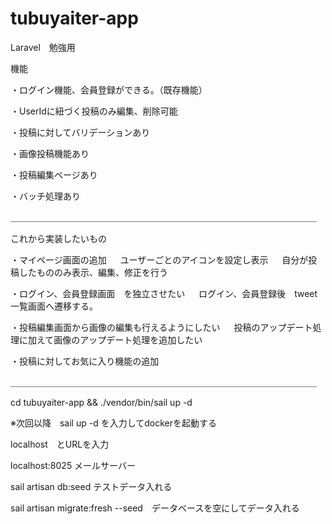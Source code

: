 # tubuyaiter-app
Laravel　勉強用

機能

・ログイン機能、会員登録ができる。（既存機能）

・UserIdに紐づく投稿のみ編集、削除可能

・投稿に対してバリデーションあり

・画像投稿機能あり

・投稿編集ページあり

・バッチ処理あり

＿＿＿＿＿＿＿＿＿＿＿＿＿＿＿＿＿＿＿＿＿＿＿＿＿＿＿＿＿＿＿＿＿＿＿

これから実装したいもの

・マイページ画面の追加
　
ユーザーごとのアイコンを設定し表示
　
自分が投稿したもののみ表示、編集、修正を行う

・ログイン、会員登録画面　を独立させたい
　
ログイン、会員登録後　tweet一覧画面へ遷移する。

・投稿編集画面から画像の編集も行えるようにしたい
　
投稿のアップデート処理に加えて画像のアップデート処理を追加したい

・投稿に対してお気に入り機能の追加
　

＿＿＿＿＿＿＿＿＿＿＿＿＿＿＿＿＿＿＿＿＿＿＿＿＿＿＿＿＿＿＿＿＿＿＿

cd tubuyaiter-app && ./vendor/bin/sail up -d

※次回以降　sail up -d を入力してdockerを起動する

 localhost　とURLを入力

localhost:8025 メールサーバー

sail artisan db:seed テストデータ入れる

sail artisan migrate:fresh --seed　データベースを空にしてデータ入れる


